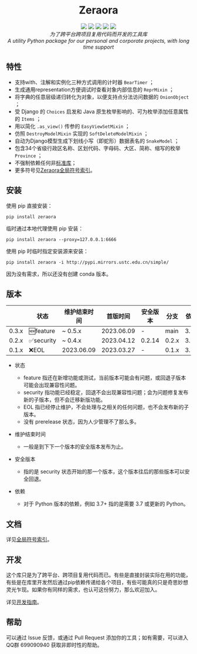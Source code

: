 <h1 align="center" style="padding-top: 32px">Zeraora</h1>

<div align="center">
    <a href="https://docs.python.org/zh-cn/3/whatsnew/index.html"><img src="https://img.shields.io/pypi/pyversions/zeraora?logo=python&logoColor=yellow"></a>
    <a href="https://en.wikipedia.org/wiki/MIT_License"><img src="https://img.shields.io/pypi/l/Zeraora?color=purple"></a>
    <a href="https://pypi.org/project/Zeraora/"><img src="https://img.shields.io/pypi/v/zeraora?color=darkgreen"></a>
    <a href=""><img src="https://img.shields.io/pypi/dm/zeraora?color=C72777"></a>
    <a href=""><img src="https://img.shields.io/pypi/status/Zeraora"></a>
    <!--a href=""><img src="https://img.shields.io/conda/v/conda-forge/zeraora"></a-->
</div>
<div align="center">
    <i>为了跨平台跨项目复用代码而开发的工具库</i>
    <br>
    <i>A utility Python package for our personal and corporate projects, with long time support</i>
</div>


## 特性

- 支持with、注解和实例化三种方式调用的计时器 `BearTimer` ；
- 生成通用representation方便调试时查看对象内部信息的 `ReprMixin` ；
- 将字典的任意层级递归转化为对象，以便支持点分法访问数据的 `OnionObject` ；
- 受 Django 的 `Choices` 启发和 Java 原生枚举影响的、可为枚举添加任意属性的 `Items` ；
- 用以简化 `.as_view()` 传参的 `EasyViewSetMixin` ；
- 仿照 `DestroyModelMixin` 实现的 `SoftDeleteModelMixin` ；
- 自动为Django模型生成下划线小写（即蛇形）数据表名的 `SnakeModel` ；
- 包含34个省级行政区名称、区划代码、字母码、大区、简称、缩写的枚举 `Province` ；
- 不强制依赖任何非[标准库](https://docs.python.org/zh-cn/3/library/index.html)；
- 更多符号见[Zeraora全局符号索引](./docs/README.md)。

## 安装

使用 pip 直接安装：

```shell
pip install zeraora
```

临时通过本地代理使用 pip 安装：

```shell
pip install zeraora --proxy=127.0.0.1:6666
```

使用 pip 时临时指定安装源来安装：

```shell
pip install zeraora -i http://pypi.mirrors.ustc.edu.cn/simple/
```

因为没有需求，所以还没有创建 conda 版本。

## 版本

|       | 状态      | 维护结束时间 | 首版时间   | 安全版本 | 分支  | 依赖 |
| ----- | --------- | ------------ | ---------- | -------- | ----- | ---- |
| 0.3.x | 🆕feature  | ~ 0.5.x      | 2023.06.09 | -        | main  | 3.7+ |
| 0.2.x | ✅security | ~ 0.4.x      | 2023.04.12 | 0.2.14   | 0.2.x | 3.7+ |
| 0.1.x | ❌EOL      | 2023.06.09   | 2023.03.27 | -        | 0.1.x | 3.7+ |

- 状态
  - feature 指还在新增功能或测试，当前版本可能会有问题，或回退子版本可能会出现兼容性问题。
  - security 指功能已经稳定，回退不会出现兼容性问题；会为问题修复发布新的子版本，但不会迁移新版功能。
  - EOL 指已经停止维护，不会处理与之相关的任何问题，也不会发布新的子版本。
  - 没有 prerelease 状态，因为人少管理不了那么多。

- 维护结束时间
  - 一般是到下下一个版本的安全版本发布为止。

- 安全版本
  - 指的是 security 状态开始的那一个版本，这个版本往后的那些版本可以安全回退。

- 依赖
  - 对于 Python 版本的依赖，例如 3.7+ 指的是需要 3.7 或更新的 Python。


## 文档

详见[全局符号索引](./docs/README.md)。

## 开发

这个库只是为了跨平台、跨项目复用代码而已。有些是直接封装实际在用的功能，有些是在库里开发然后通过pip依赖传递给各个项目，有些可能真的只是奇思妙想灵光乍现。如果你有同样的需求，也认可这份努力，那么欢迎加入。

详见[开发指南](./CONTRIBUTING.md)。

## 帮助

可以通过 Issue 反馈，或通过 Pull Request 添加你的工具；如有需要，可以进入QQ群 699090940 获取非即时性的帮助。
